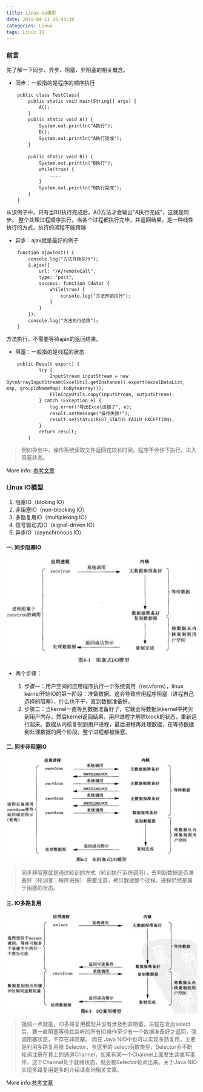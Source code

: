 ```yaml
---
title: Linux-io模型
date: 2019-04-11 15:43:10
categories: Linux
tags: Linux IO
---
```

### 前言
先了解一下同步、异步、阻塞、非阻塞的相关概念。

- 同步：一般指的是程序的顺序执行
```
    public class TestClass{
        public static void main(String[] args) {
            A();
        }
        public static void A() {
            System.out.println("A执行");
            B();
            System.out.println("A执行完成");
        }
        
        public static void B() {
            System.out.println("B执行");
            while(true) {
                ....
            }
            System.out.println("B执行完成");
        }
    }
```
<!--more-->  

从该例子中，只有当B()执行完成后，A()方法才会输出"A执行完成"，这就是同步。
    整个处理过程顺序执行，当各个过程都执行完毕，并返回结果。是一种线性执行的方式，执行的流程不能跨越
    
- 异步：ajax就是最好的例子
```
    function ajaxTest() {
        console.log("方法开始执行");
        $.ajax({
            url: "/A/remoteCall",
            type: "post",
            success: function (data) {
                while(true) {
                    console.log("方法开始执行");
                }
            }
        });
        console.log("方法执行结束");
    }
```


方法执行，不需要等待ajax的返回结果。

    
- 阻塞：一般指的是线程的状态
```
    public Result export) {
            try {
                InputStream inputStream = new ByteArrayInputStream(ExcelUtil.getInstance().export(excelDataList, map, groupIdNameMap).toByteArray());
                FileCopyUtils.copy(inputStream, outputStream);
            } catch (Exception e) {
                log.error("导出Excel出错了", e);
                result.setMessage("操作失败!");
                result.setStatus(REST_STATUS.FAILD_EXCEPTION);
            }
            return result;
        }
```


>例如导出中，操作系统读取文件返回花较长时间，程序不会往下执行，进入阻塞状态。    
    
More info: [参考文章](https://www.jianshu.com/p/aed6067eeac9)    
    
### Linux IO模型

1. 阻塞IO（bloking IO）
2. 非阻塞IO（non-blocking IO）
3. 多路复用IO（multiplexing IO）
4. 信号驱动式IO（signal-driven IO）
5. 异步IO（asynchronous IO）                


#### 一. 同步阻塞IO
![Linux-io模型](2019-04-11-Linux-io模型/sync-block.png)
- 两个步骤：

   1. 步骤一：用户空间的应用程序执行一个系统调用（recvform），linux kernel开始IO的第一阶段：准备数据。这会导致应用程序阻塞（进程自己选择的阻塞），什么也不干，直到数据准备好。
   2. 步骤二：当kernel一直等到数据准备好了，它就会将数据从kernel中拷贝到用户内存，然后kernel返回结果，用户进程才解除block的状态，重新运行起来。数据从内核复制到用户进程，最后进程再处理数据，在等待数据到处理数据的两个阶段，整个进程都被阻塞。

#### 二. 同步非阻塞IO
![Linux-io模型](2019-04-11-Linux-io模型/sync-nonblock.png)
>同步非阻塞就是通过轮训的方式（轮训执行系统调用），去判断数据是否准备好（轮训者：程序进程）
需要注意，拷贝数据整个过程，进程仍然是属于阻塞的状态。


#### 三. IO多路复用
![Linux-io模型](2019-04-11-Linux-io模型/async-block.png)


>强调一点就是，IO多路复用模型并没有涉及到非阻塞，进程在发出select后，要一直阻塞等待其监听的所有IO操作至少有一个数据准备好才返回，强调阻塞状态，不存在非阻塞。
而在 Java NIO中也可以实现多路复用，主要是利用多路复用器 Selector，与这里的 select函数类型，Selector会不断轮询注册在其上的通道Channel，如果有某一个Channel上面发生读或写事件，这个Channel处于就绪状态，就会被Selector轮询出来。关于Java NIO实现多路复用更多的介绍请查询相关文章。


More info:[参考文章](https://www.jianshu.com/p/486b0965c296)